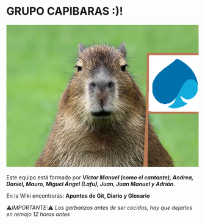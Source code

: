 
<h1>GRUPO CAPIBARAS :)!</h1>

<img src=capi.png>

Este equipo está formado por <b>_Víctor Manuel (como el cantante), Andrea, Daniel, Mauro, Miguel Ángel (Lafu), Juan, Juan Manuel y Adrián._</b>

En la Wiki encontrarás: <b>Apuntes de Git, Diario y Glosario</b>

⚠*IMPORTANTE*:⚠ _Los garbanzos antes de ser cocidos, hay que dejarlos en remojo 12 horas antes_
